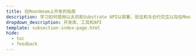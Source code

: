 ```yaml
---
title: 在Moonbeam上开发的指南
description: 学习如何使用以太坊和Substrate API以部署、验证和与合约交互以及在Moonbeam上开发DApp的指南。
dropdown_description: 开发库、工具和API
template: subsection-index-page.html
hide:
  - toc
  - feedback
---
```

